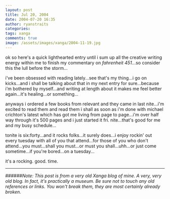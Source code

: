 ```yaml
---
layout: post
title: Jul 20, 2004
date: 2004-07-20 16:35
author: ryanstraits
categories:
tags: xanga
comments: true
image: /assets/images/xanga/2004-11-19.jpg
---
```

ok so here's a quick lighthearted entry until i sum up all the creative writing energy within me to finish my commentary on <em>fahrenheit 451</em>...so consider this the lull before the storm...

<!-- break -->

i've been obsessed with reading lately...see that's my thing...i go on kicks...and i shall be talking about that in my next entry for sure...because i'm bothered by myself...and writing at length about it makes me feel better again...it's healing...or something...

anyways i ordered a few books from relevant and they came in last nite...i'm excited to read them and read them i shall as soon as i'm done with michael crichton's latest which has got me living from page to page...i'm over half way through it's 500 pages and i just started it fri. nite...that's good for me and my busy schedule...

tonite is six:forty...and it rocks folks...it surely does...i enjoy rockin' out every tuesday with all of you that attend...for those of you who don't attend...you must...shall you must...or must you shall...uhh...or just come sometime...if you're bored...on a tuesday...

it's a rocking. good. time.

---

######*Note: This post is from a very old Xanga blog of mine. A very, very old blog. In fact, it's practically a museum. Be sure not to touch any old references or links. You won't break them, they are most certainly already broken.*